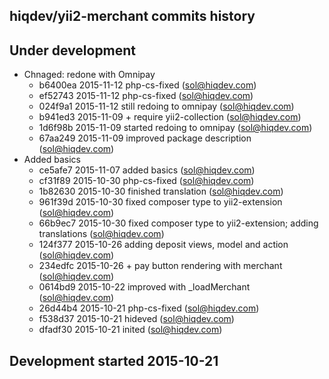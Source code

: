 hiqdev/yii2-merchant commits history
------------------------------------

## Under development

- Chnaged: redone with Omnipay
    - b6400ea 2015-11-12 php-cs-fixed (sol@hiqdev.com)
    - ef52743 2015-11-12 php-cs-fixed (sol@hiqdev.com)
    - 024f9a1 2015-11-12 still redoing to omnipay (sol@hiqdev.com)
    - b941ed3 2015-11-09 + require yii2-collection (sol@hiqdev.com)
    - 1d6f98b 2015-11-09 started redoing to omnipay (sol@hiqdev.com)
    - 67aa249 2015-11-09 improved package description (sol@hiqdev.com)
- Added basics
    - ce5afe7 2015-11-07 added basics (sol@hiqdev.com)
    - cf31f89 2015-10-30 php-cs-fixed (sol@hiqdev.com)
    - 1b82630 2015-10-30 finished translation (sol@hiqdev.com)
    - 961f39d 2015-10-30 fixed composer type to yii2-extension (sol@hiqdev.com)
    - 66b9ec7 2015-10-30 fixed composer type to yii2-extension; adding translations (sol@hiqdev.com)
    - 124f377 2015-10-26 adding deposit views, model and action (sol@hiqdev.com)
    - 234edfc 2015-10-26 + pay button rendering with merchant (sol@hiqdev.com)
    - 0614bd9 2015-10-22 improved with _loadMerchant (sol@hiqdev.com)
    - 26d44b4 2015-10-21 php-cs-fixed (sol@hiqdev.com)
    - f538d37 2015-10-21 hideved (sol@hiqdev.com)
    - dfadf30 2015-10-21 inited (sol@hiqdev.com)

## Development started 2015-10-21

